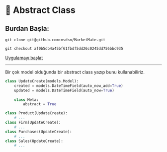 # 🎁 Abstract Class

## Burdan Başla:

`git clone git@github.com:msdsn/MarketMate.git`

`git checkout af0b5db4a45bf61fbdf5dd26c0245dd756bbc935`

[Uygulamayı başlat](yardimci-sayfalar/django-baslangic.md#localde-baslat)

***

Bir çok model olduğunda bir abstract class yazıp bunu kullanabiliriz.

```python
class UpdateCreate(models.Model):
    created = models.DateTimeField(auto_now_add=True)
    updated = models.DateTimeField(auto_now=True)
    
    class Meta:
        abstract = True

class Product(UpdateCreate):
    # ...
class Firm(UpdateCreate):
    # ...
class Purchases(UpdateCreate):
    # ...
class Sales(UpdateCreate):
    # ...
```
